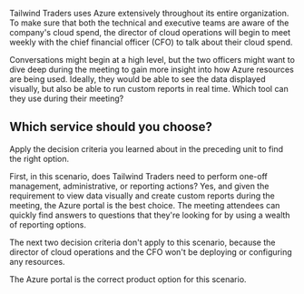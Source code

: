 Tailwind Traders uses Azure extensively throughout its entire organization. To make sure that both the technical and executive teams are aware of the company's cloud spend, the director of cloud operations will begin to meet weekly with the chief financial officer (CFO) to talk about their cloud spend. 

Conversations might begin at a high level, but the two officers might want to dive deep during the meeting to gain more insight into how Azure resources are being used. Ideally, they would be able to see the data displayed visually, but also be able to run custom reports in real time.  Which tool can they use during their meeting?

## Which service should you choose?

Apply the decision criteria you learned about in the preceding unit to find the right option.

First, in this scenario, does Tailwind Traders need to perform one-off management, administrative, or reporting actions?  Yes, and given the requirement to view data visually and create custom reports during the meeting, the Azure portal is the best choice.  The meeting attendees can quickly find answers to questions that they're looking for by using a wealth of reporting options.

The next two decision criteria don't apply to this scenario, because the director of cloud operations and the CFO won't be deploying or configuring any resources.

The Azure portal is the correct product option for this scenario.